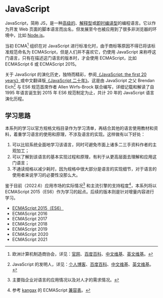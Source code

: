 # JavaScript

JavaScript，简称 JS，是一种[高级的](../术语表/高级语言.md)、[解释型](../术语表/解释型语言.md)或[即时编译型](../术语表/即时编译型语言.md)的编程语言。它以作为开发 Web 页面的脚本语言而出名，但发展至今也被应用到了很多非浏览器的环境中，比如 [Node.js](../Node.js)。

当初 ECMA[^ecma] 组织在对 JavaScript 进行标准化时，由于商标等原因不得已将该标准规范命名为 ECMAScript，但是人们并不喜欢它，仍使用 JavaScript 来称呼这门语言，只有在描述这门语言的版本时，才会使用 ECMAScript，比如 ECMAScript 6 或 ECMAScript 2015。

关于 JavaScript 的演化历史，独特而精彩，参阅[《JavaScript: the first 20 years》](https://dl.acm.org/doi/10.1145/3386327)或中文翻译版[《JavaScript 二十年》](https://cn.history.js.org/)。这是由 JavaScript 之父 Brendan Eich[^brendaneich] 与 ES6 规范首席作者 Allen Wirfs-Brock 联合编写，详细记载和解读了自 1995 年语言诞生到 2015 年 ES6 规范制定为止，共计 20 年的 JavaScript 语言演化历程。

## 学习思路

本系列的学习以官方规格文档目录作为学习清单，再结合其他的语言使用教材和资料，着重学习语言的使用和原理，不涉及语言的实现。这样做有以下好处：

1. 可以比较系统全面地学习该语言，同时可避免市面上诸多二三手资料作者的主观加工；
2. 可以了解到该语言的基本实现过程和原理，有利于从更高层面去理解和应用这门语言；
3. 不通读规格以减少耗时，因为规格中很大部分是语言的实现细节，对于语言的使用者来说学习的必要性没那么大。

鉴于目前（2022.6）应用市场的实际情况[^req] 和主流引擎的支持程度[^compat]，本系列将以 ECMAScript 2015（ES6）作为学习的起点。后续的版本则是针对增量内容进行学习。

- [ECMAScript 2015（ES6）](./ECMAScript2015)
- ECMAScript 2016
- ECMAScript 2017
- ECMAScript 2018
- ECMAScript 2019
- ECMAScript 2020
- ECMAScript 2021

[^ecma]: 欧洲计算机制造商协会，详见：[官网](https://www.ecma-international.org/)、[百度百科](https://baike.baidu.com/item/欧洲计算机制造商协会?fromtitle=ECMA&fromid=1499618)、[中文维基](https://zh.wikipedia.org/wiki/Ecma国际)、[英文维基](https://en.wikipedia.org/wiki/Ecma_International)。
[^brendaneich]: JavaScript 的发明人，详见：[个人博客](https://brendaneich.com/)、[百度百科](https://baike.baidu.com/item/布兰登·艾奇?fromtitle=Brendan+Eich&fromid=561441)、[中文维基](https://zh.wikipedia.org/wiki/布蘭登·艾克)、[英文维基](https://en.wikipedia.org/wiki/Brendan_Eich)。
[^req]: 主要指企业对语言的应用情况以及对人才的需求情况。
[^compat]: 参考 [kangax](https://github.com/kangax) 的 ECMAScript [兼容表](https://kangax.github.io/compat-table)。
